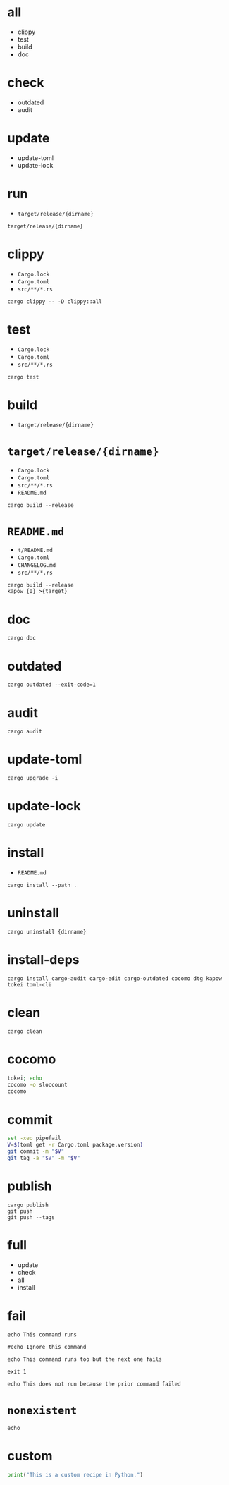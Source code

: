 # all

* clippy
* test
* build
* doc

# check

* outdated
* audit

# update

* update-toml
* update-lock

# run

* `target/release/{dirname}`

```
target/release/{dirname}
```

# clippy

* `Cargo.lock`
* `Cargo.toml`
* `src/**/*.rs`

```
cargo clippy -- -D clippy::all
```

# test

* `Cargo.lock`
* `Cargo.toml`
* `src/**/*.rs`

```
cargo test
```

# build

* `target/release/{dirname}`

# `target/release/{dirname}`

* `Cargo.lock`
* `Cargo.toml`
* `src/**/*.rs`
* `README.md`

```
cargo build --release
```

# `README.md`

* `t/README.md`
* `Cargo.toml`
* `CHANGELOG.md`
* `src/**/*.rs`

```
cargo build --release
kapow {0} >{target}
```

# doc

```
cargo doc
```

# outdated

```
cargo outdated --exit-code=1
```

# audit

```
cargo audit
```

# update-toml

```
cargo upgrade -i
```

# update-lock

```
cargo update
```

# install

* `README.md`

```
cargo install --path .
```

# uninstall

```
cargo uninstall {dirname}
```

# install-deps

```
cargo install cargo-audit cargo-edit cargo-outdated cocomo dtg kapow tokei toml-cli
```

# clean

```
cargo clean
```

# cocomo

```bash -eo pipefail
tokei; echo
cocomo -o sloccount
cocomo
```

# commit

```bash
set -xeo pipefail
V=$(toml get -r Cargo.toml package.version)
git commit -m "$V"
git tag -a "$V" -m "$V"
```

# publish

```
cargo publish
git push
git push --tags
```

# full

* update
* check
* all
* install

# fail

```
echo This command runs

#echo Ignore this command

echo This command runs too but the next one fails

exit 1

echo This does not run because the prior command failed
```

# `nonexistent`

```
echo
```

# custom

```python
print("This is a custom recipe in Python.")
```
  
